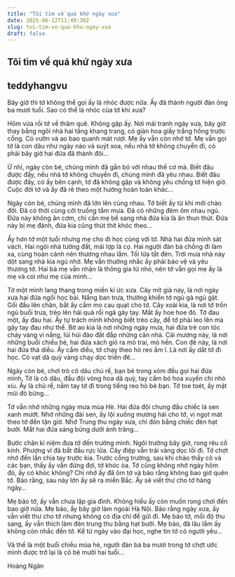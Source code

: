 ```yaml
---
title: "Tôi tìm về quá khứ ngày xưa"
date: 2025-06-12T11:49:30Z
slug: toi-tim-ve-qua-khu-ngay-xua
draft: false
---
```


## Tôi tìm về quá khứ ngày xưa

## teddyhangvu

Bây giờ thì tớ không thể gọi ấy là nhóc được nữa. Ấy đã thành người đàn ông ba mươi tuổi. Sao có thể là nhóc của tớ khi xưa?
 
Hôm vừa rồi tớ về thăm quê. Không gặp ấy. Nơi mái tranh ngày xưa, bây giờ thay bằng ngôi nhà hai tầng khang trang, có giàn hoa giấy trắng hồng trước cổng. Có vườn và ao bao quanh mát rượi. Mẹ ấy vẫn còn nhớ tớ. Mẹ vẫn gọi tớ là con dâu như ngày nào và suýt xoa, nếu nhà tớ không chuyển đi, có phải bây giờ hai đứa đã thành đôi…
 
Ừ nhỉ, ngày còn bé, chúng mình đã gắn bó với nhau thế cơ mà. Biết đâu được đấy, nếu nhà tớ không chuyển đi, chúng mình đã yêu nhau. Biết đâu được đấy, có ấy bên cạnh, tớ đã không gặp và không yêu chồng tớ hiện giờ. Cuộc đời tớ và ấy đã rẽ theo một hướng hoàn toàn khác…
 
Ngày còn bé, chúng mình đã lớn lên cùng nhau. Tớ biết ấy từ khi mới chào đời. Đã có thời cùng cởi truồng tắm mưa. Đã có những đêm ôm nhau ngủ. Đứa này không ăn cơm, chỉ cần mẹ bế sang nhà đứa kia là ăn thun thút. Đứa này bị mẹ đánh, đứa kia cũng thút thít khóc theo…
 

 
Ấy hơn tớ một tuổi nhưng mẹ cho đi học cùng với tớ. Nhà hai đứa mình sát vách. Hai ngôi nhà tường đất, mái lợp lá cọ. Hai người đàn bà chồng đi làm xa, cùng hoàn cảnh nên thương nhau lắm. Tối lửa tắt đèn. Trời mưa nhà này dột sang nhà kia ngủ nhờ. Mẹ vẫn thường nhắc ấy phải bảo vệ và yêu thương tớ. Hai bà mẹ vẫn nhận là thông gia từ nhỏ, nên tớ vẫn gọi mẹ ấy là mẹ và coi như mẹ của mình…
 
Tớ một mình lang thang trong miền kí ức xưa. Cây mít già này, là nơi ngày xưa hai đứa ngồi học bài. Nắng ban trưa, thường khiến tớ ngủ gà ngủ gật. Gối đầu lên chân, bắt ấy cầm mo cau quạt cho tớ. Cây xoài kia, là nơi tớ trốn ngủ buổi trưa, trèo lên hái quả rồi ngã gãy tay. Mắt ấy hoe hoe đỏ. Tớ đau một, ấy đau hai. Ấy tự trách mình không biết trèo cây, để tớ phải leo lên mà gãy tay đau như thế. Bờ ao kia là nơi những ngày mưa, hai đứa trẻ con tóc cháy vàng vì nắng, lúi húi đào đất đắp những căn nhà. Cái mương này, là nơi những buổi chiều hè, hai đứa xách giỏ ra mò trai, mò hến. Con đê này, là nơi hai đứa thả diều. Ấy cầm diều, tớ chạy theo hò reo ầm ĩ. Là nơi ấy dắt tớ đi học. Có vạt dã quỳ vàng chạy dọc triền đê…
 
Ngày còn bé, chơi trò cô dâu chú rể, bạn bè trong xóm đều gọi hai đứa mình. Tớ là cô dâu, đầu đội vòng hoa dã quỳ, tay cầm bó hoa xuyến chi nhỏ xíu. Ấy là chủ rể, nắm tay tớ đi trong tiếng reo hò bè bạn. Tớ toe toét, ấy mặt mũi đỏ bừng…
 
Tớ vẫn nhớ những ngày mưa mùa Hè. Hai đứa đội chung đầu chiếc lá sen xanh mướt. Nhớ những đài sen, ấy lội xuống mương hái cho tớ, vị ngọt mát theo tớ đến tận giờ. Nhớ Trung thu ngày xưa, chỉ đón bằng chiếc đèn hạt bưởi. Mắt hai đứa sáng bừng dưới ánh trăng…
 
Bước chân kỉ niệm đưa tớ đến trường mình. Ngôi trường bây giờ, rong rêu cổ kính. Phượng vĩ đã bắt đầu rực lửa. Cây điệp vẫn trải vàng dọc lối đi. Tớ chợt nhớ đến lần chia tay trước kia. Trước cổng trường, sau khi chào thầy cô và các bạn, thấy ấy vẫn đứng đợi, tớ khóc òa. Tớ cũng không nhớ ngày hôm đó, ấy có khóc không? Chỉ nhớ ấy đã ôm tớ và bảo rằng không bao giờ quên tớ. Bảo rằng, sau này lớn ấy sẽ ra miền Bắc. Ấy sẽ viết thư cho tớ hàng ngày…
 
Mẹ bảo tớ, ấy vẫn chưa lập gia đình. Không hiểu ấy còn muốn rong chơi đến bao giờ nữa. Mẹ bảo, ấy bây giờ làm ngoài Hà Nội. Bảo rằng ngày xưa, ấy vẫn viết thư cho tớ nhưng không có địa chỉ để gửi đi. Mẹ bảo tớ, mỗi độ thu sang, ấy vẫn thích làm đèn trung thu bằng hạt bưởi. Mẹ bảo, đã lâu lắm ấy không còn nhắc đến tớ. Kể từ ngày vào đại học, nghe tin tớ có người yêu…
 
Và thế là một buổi chiều mùa hè, người đàn bà ba mươi trong tớ chợt ước mình được trở lại là cô bé mười hai tuổi…
 
Hoàng Ngân